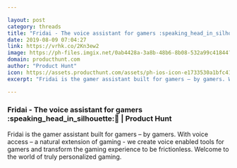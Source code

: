 ```yaml
---

layout: post
category: threads
title: "Fridai - The voice assistant for gamers :speaking_head_in_silhouette::space_invader:"
date: 2019-08-09 07:04:27
link: https://vrhk.co/2Kn3ew2
image: https://ph-files.imgix.net/0ab4428a-3a8b-48b6-8b08-532a99c41844?auto=format&fit=crop&h=512&w=1024
domain: producthunt.com
author: "Product Hunt"
icon: https://assets.producthunt.com/assets/ph-ios-icon-e1733530a1bfc41080db8161823f1ef262cdbbc933800c0a2a706f70eb9c277a.png
excerpt: "Fridai is the gamer assistant built for gamers – by gamers. With voice access – a natural extension of gaming - we create voice enabled tools for gamers and transform the gaming experience to be frictionless. Welcome to the world of truly personalized gaming."

---
```


### Fridai - The voice assistant for gamers :speaking_head_in_silhouette::space_invader: | Product Hunt

Fridai is the gamer assistant built for gamers – by gamers. With voice access – a natural extension of gaming - we create voice enabled tools for gamers and transform the gaming experience to be frictionless. Welcome to the world of truly personalized gaming.